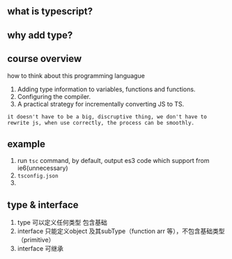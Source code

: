 ## what is typescript?


## why add type?

## course overview

how to think about this programming languague

1. Adding type information to variables, functions and functions.
2. Configuring the compiler.
3. A practical strategy for incrementally converting JS to TS.

```
it doesn't have to be a big, discruptive thing, we don't have to rewrite js, when use correctly, the process can be smoothly.
```

## example

1. run `tsc` command, by default, output es3 code which support from ie6(unnecessary)
2. `tsconfig.json`
3. 


## type & interface

1. type 可以定义任何类型 包含基础
3. interface 只能定义object 及其subType（function arr 等），不包含基础类型（primitive）
3. interface 可继承